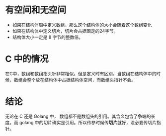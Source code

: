# 有空间和无空间
- 如果在结构体周中定义数组，那么这个结构体的大小会随着这个数组变化
- 如果在结构体中定义切片，切片会占据固定的24字节。
- 结构体大小一定是 8 字节的整数倍。

# C 中的情况
在C中，数组和数组指头针非常相似。但是定义时有区别。当数组在结构体中的时候，数组会整个放在结构体中占据结构体空间，而数组头指针不会。

# 结论
无论在 C 还是 Golang 中， 数组都不是数组头的引用。其含义包含了争端的长度。而 golang 中的切片确实是引用。所以传参时候传**切片**就好，没必要传切片指针。

